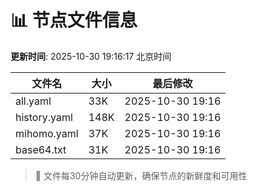 # 📊 节点文件信息

**更新时间**: 2025-10-30 19:16:17 北京时间

| 文件名 | 大小 | 最后修改 |
|--------|------|----------|
| all.yaml | 33K | 2025-10-30 19:16 |
| history.yaml | 148K | 2025-10-30 19:16 |
| mihomo.yaml | 37K | 2025-10-30 19:16 |
| base64.txt | 31K | 2025-10-30 19:16 |

> 🔄 文件每30分钟自动更新，确保节点的新鲜度和可用性
